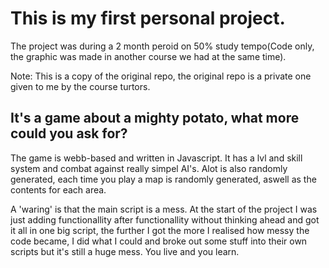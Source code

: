 # This is my first personal project.
The project was during a 2 month peroid on 50% study tempo(Code only, the graphic was made in another course we had at the same time). 

Note: This is a copy of the original repo, the original repo is a private one given to me by the course turtors.

## It's a game about a mighty potato, what more could you ask for?
The game is webb-based and written in Javascript. It has a lvl and skill system and combat against really simpel AI's. Alot is also randomly generated, each time you play a map is randomly generated, aswell as the contents for each area. 

A 'waring' is that the main script is a mess. At the start of the project I was just adding functionallity after functionallity without thinking ahead and got it all in one big script, the further I got the more I realised how messy the code became, I did what I could and broke out some stuff into their own scripts but it's still a huge mess. You live and you learn.
